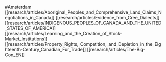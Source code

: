 #Amsterdam
[[research/articles/Aboriginal_Peoples_and_Comprehensive_Land_Claims_Negotiations_in_Canada]]
[[research/articles/Evidence_from_Cree_Dialects]]
[[research/articles/INDIGENOUS_PEOPLES_OF_CANADA_AND_THE_UNITED_STATES_OF_AMERICA]]
[[research/articles/Learning_and_the_Creation_of_Stock-Market_Institutions]]
[[research/articles/Property_Rights,_Competition,_and_Depletion_in_the_Eighteenth-Century_Canadian_Fur_Trade]]
[[research/articles/The-Big-Con_EN]]
